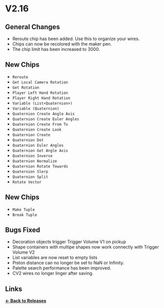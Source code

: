 # V2.16

## General Changes

* Reroute chip has been added. Use this to organize your wires.
* Chips can now be recolored with the maker pen.
* The chip limit has been increased to 3000.

## New Chips

* `Reroute`
* `Get Local Camera Rotation`
* `Get Rotation`
* `Player Left Hand Rotation`
* `Player Right Hand Rotation`
* `Variable (List<Quaternion>)`
* `Variable (Quaternion)`
* `Quaternion Create Angle Axis`
* `Quaternion Create Euler Angles`
* `Quaternion Create From To`
* `Quaternion Create Look`
* `Quaternion Create`
* `Quaternion Dot`
* `Quaternion Euler Angles`
* `Quaternion Get Angle Axis`
* `Quaternion Inverse`
* `Quaternion Normalize`
* `Quaternion Rotate Towards`
* `Quaternion Slerp`
* `Quaternion Split`
* `Rotate Vector`

## New Chips

* `Make Tuple`
* `Break Tuple`

## Bugs Fixed

* Decoration objects trigger Trigger Volume V1 on pickup
* Shape containers with multipe shapes now work connectly with Trigger Volume V2
* List variables are now reset to empty lists
* Piston distance can no longer be set to NaN or Infinity.
* Palette search performance has been improved.
* CV2 wires no longer linger after saving.

## Links

**[<- Back to Releases](releases/)**
